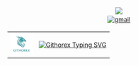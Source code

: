 
<div align="center">
  <img src="https://i.giphy.com/media/v1.Y2lkPTc5MGI3NjExYnFlbzJteHZpcGh3dTRiMGVvMWE2a3I0ZnhuNGI0dGJveDIzM3I5ayZlcD12MV9pbnRlcm5hbF9naWZfYnlfaWQmY3Q9cw/nYD66ng26rP1WMmXwx/giphy.gif" width="200"/>
</div>


<div  align="center">
  <a href="mailto:wolfwereyou@gmail.com" target="_blank">
<img src=https://img.shields.io/badge/gmail-%2300acee.svg?color=EA4335&style=for-the-badge&logo=gmail&logoColor=white alt=gmail style="margin-bottom: 5px;" />
  </a>
</div>

 <!-- Text Code 
<p align="center">  
  <a href="https://github.com/DenverCoder1/readme-typing-svg">  
    <img src="https://readme-typing-svg.herokuapp.com?font=Arial&color=FFFFFF&size=20&center=true&vCenter=true&width=500&height=70&lines=Githorex+-+Open+Source+Collaboration+Hub;Open+to+Contributions+from+Everyone;Explore,+Fork,+and+Improve+Repositories;" alt="OpenDevHive - Open Source Collaboration Hub">  
  </a>  
</p>  -->


<div align= "center">
<p align="center">
  <table>
    <tr>
      <td><img src="./Githorex.png" alt="Logo" width="50" height="50"/></td>
      <td>
        <a href="https://github.com/DenverCoder1/readme-typing-svg">
          <img src="https://readme-typing-svg.herokuapp.com?font=Arial&color=FFFFFF&size=20&center=true&vCenter=true&width=400&height=70&lines=Githorex+-+Open+Source+Collaboration+Hub;Open+to+Contributions+from+Everyone;Explore,+Fork,+and+Improve+Repositories;" alt="Githorex Typing SVG"/>
        </a>
      </td>
    </tr>
  </table>
</p> </div>



